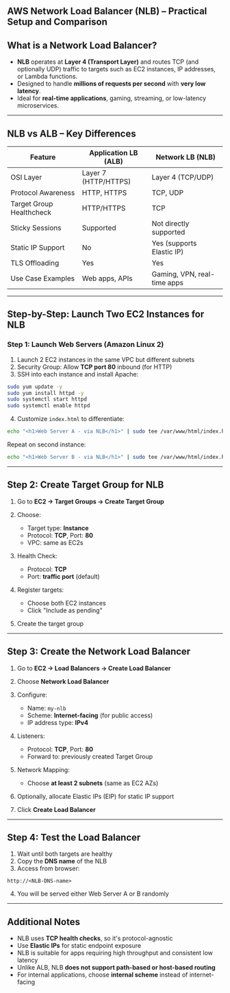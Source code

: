 ## AWS Network Load Balancer (NLB) – Practical Setup and Comparison

## What is a Network Load Balancer?

* **NLB** operates at **Layer 4 (Transport Layer)** and routes TCP (and optionally UDP) traffic to targets such as EC2 instances, IP addresses, or Lambda functions.
* Designed to handle **millions of requests per second** with **very low latency**.
* Ideal for **real-time applications**, gaming, streaming, or low-latency microservices.

---

## NLB vs ALB – Key Differences

| Feature                  | Application LB (ALB) | Network LB (NLB)            |
| ------------------------ | -------------------- | --------------------------- |
| OSI Layer                | Layer 7 (HTTP/HTTPS) | Layer 4 (TCP/UDP)           |
| Protocol Awareness       | HTTP, HTTPS          | TCP, UDP                    |
| Target Group Healthcheck | HTTP/HTTPS           | TCP                         |
| Sticky Sessions          | Supported            | Not directly supported      |
| Static IP Support        | No                   | Yes (supports Elastic IP)   |
| TLS Offloading           | Yes                  | Yes                         |
| Use Case Examples        | Web apps, APIs       | Gaming, VPN, real-time apps |

---

## Step-by-Step: Launch Two EC2 Instances for NLB

### Step 1: Launch Web Servers (Amazon Linux 2)

1. Launch 2 EC2 instances in the same VPC but different subnets
2. Security Group: Allow **TCP port 80** inbound (for HTTP)
3. SSH into each instance and install Apache:

```bash
sudo yum update -y
sudo yum install httpd -y
sudo systemctl start httpd
sudo systemctl enable httpd
```

4. Customize `index.html` to differentiate:

```bash
echo "<h1>Web Server A - via NLB</h1>" | sudo tee /var/www/html/index.html
```

Repeat on second instance:

```bash
echo "<h1>Web Server B - via NLB</h1>" | sudo tee /var/www/html/index.html
```

---

## Step 2: Create Target Group for NLB

1. Go to **EC2 → Target Groups → Create Target Group**
2. Choose:

   * Target type: **Instance**
   * Protocol: **TCP**, Port: **80**
   * VPC: same as EC2s
3. Health Check:

   * Protocol: **TCP**
   * Port: **traffic port** (default)
4. Register targets:

   * Choose both EC2 instances
   * Click "Include as pending"
5. Create the target group

---

## Step 3: Create the Network Load Balancer

1. Go to **EC2 → Load Balancers → Create Load Balancer**
2. Choose **Network Load Balancer**
3. Configure:

   * Name: `my-nlb`
   * Scheme: **Internet-facing** (for public access)
   * IP address type: **IPv4**
4. Listeners:

   * Protocol: **TCP**, Port: **80**
   * Forward to: previously created Target Group
5. Network Mapping:

   * Choose **at least 2 subnets** (same as EC2 AZs)
6. Optionally, allocate Elastic IPs (EIP) for static IP support
7. Click **Create Load Balancer**

---

## Step 4: Test the Load Balancer

1. Wait until both targets are healthy
2. Copy the **DNS name** of the NLB
3. Access from browser:

```
http://<NLB-DNS-name>
```

4. You will be served either Web Server A or B randomly

---

## Additional Notes

* NLB uses **TCP health checks**, so it's protocol-agnostic
* Use **Elastic IPs** for static endpoint exposure
* NLB is suitable for apps requiring high throughput and consistent low latency
* Unlike ALB, NLB **does not support path-based or host-based routing**
* For internal applications, choose **internal scheme** instead of internet-facing
